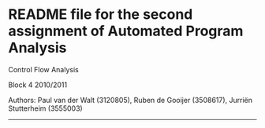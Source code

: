 README file for the second assignment of Automated Program Analysis
===================================================================

Control Flow Analysis

Block 4 2010/2011

Authors: Paul van der Walt (3120805), Ruben de Gooijer (3508617), Jurriën
Stutterheim (3555003)

---------------------------------------


